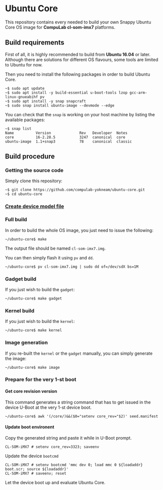 # Ubuntu Core

This repository contains every needed to build your own Snappy Ubuntu Core OS image for **CompuLab cl-som-imx7** platforms.

## Build requirements

First of all, it is highly recommended to build from **Ubuntu 16.04** or later. Although there are solutions for different OS flavours, some tools are limited to Ubuntu for now.

Then you need to install the following packages in order to build Ubuntu Core.
```
~$ sudo apt update
~$ sudo apt install -y build-essential u-boot-tools lzop gcc-arm-linux-gnueabihf pv
~$ sudo apt install -y snap snapcraft
~$ sudo snap install ubuntu-image --devmode --edge
```

You can check that the `snap` is working on your host machine by listing the available packages:
```
~$ snap list
Name          Version             Rev   Developer  Notes
core          16-2.28.5           3247  canonical  core
ubuntu-image  1.1+snap3           78    canonical  classic
```

## Build procedure

### Getting the source code

Simply clone this repository:
```
~$ git clone https://github.com/compulab-yokneam/ubuntu-core.git
~$ cd ubuntu-core
```

### [Create device model file](./model#model-assertion)

### Full build

In order to build the whole OS image, you just need to issue the following:
```
~/ubuntu-core$ make
```

The output file should be named `cl-som-imx7.img`.

You can then simply flash it using `pv` and `dd`.

```
~/ubuntu-core$ pv cl-som-imx7.img | sudo dd of=/dev/sdX bs=1M
```

### Gadget build

If you just wish to build the `gadget`:
```
~/ubuntu-core$ make gadget
```

### Kernel build

If you just wish to build the `kernel`:
```
~/ubuntu-core$ make kernel
```

### Image generation

If you re-built the `kernel` or the `gadget` manually, you can simply generate the image:
```
~/ubuntu-core$ make image
```
### Prepare for the very 1-st boot
#### Get core revision version
This command generates a string command that has to get issued in the device U-Boot at the very 1-st device boot.
```
~/ubuntu-core$ awk '(/core/)&&($0="setenv core_rev="$2)' seed.manifest
```
#### Update boot environent
Copy the generated string and paste it while in U-Boot prompt.
```
CL-SOM-iMX7 # setenv core_rev=3323; saveenv
```
Update the device `bootcmd`
```
CL-SOM-iMX7 # setenv bootcmd 'mmc dev 0; load mmc 0 ${loadaddr} boot.scr; source ${loadaddr}'
CL-SOM-iMX7 # saveenv; reset
```
Let the device boot up and evaluate Ubuntu Core.
